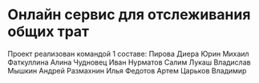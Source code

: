 # Онлайн сервис для отслеживания общих трат 
Проект реализован командой 1 составе:
Пирова Диера
Юрин Михаил
Фаткуллина Алина
Чудновец Иван
Нурматов Салим
Лукаш Владислав
Мышкин Андрей
Размахнин Илья
Федотов Артем
Царьков Владимир
